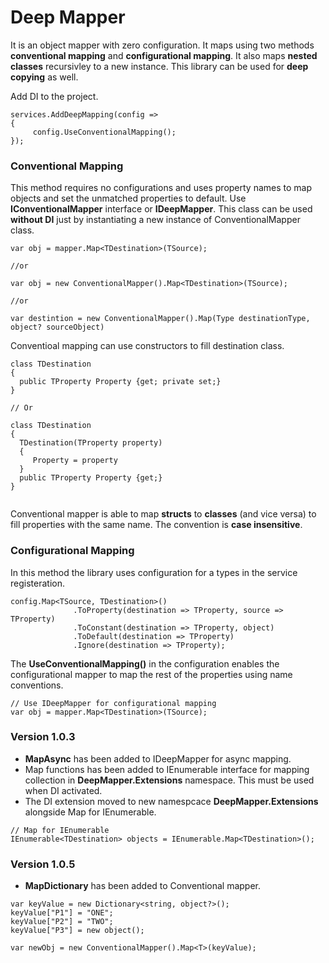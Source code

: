 # Deep Mapper

It is an object mapper with zero configuration. It maps using two methods **conventional mapping** and **configurational mapping**. It also maps **nested classes** recursivley to a new instance. This library can be used for **deep copying** as well.


Add DI to the project. 

```
services.AddDeepMapping(config => 
{ 
     config.UseConventionalMapping();
});

```

### Conventional Mapping
This method requires no configurations and uses property names to map objects and set the unmatched properties to default.
Use **IConventionalMapper** interface or **IDeepMapper**. This class can be used **without DI** just by instantiating a new instance of ConventionalMapper class.

```
var obj = mapper.Map<TDestination>(TSource);

//or 

var obj = new ConventionalMapper().Map<TDestination>(TSource);

//or 

var destintion = new ConventionalMapper().Map(Type destinationType, object? sourceObject)

```

Conventioal mapping can use constructors to fill destination class.

```
class TDestination 
{
  public TProperty Property {get; private set;}
}

// Or

class TDestination 
{
  TDestination(TProperty property)
  {
     Property = property
  }
  public TProperty Property {get;}
}
 
```

Conventional mapper is able to map **structs** to **classes** (and vice versa) to fill properties with the same name. The convention is **case insensitive**. 




### Configurational Mapping 
In this method the library uses configuration for a types in the service registeration. 

```
config.Map<TSource, TDestination>()
              .ToProperty(destination => TProperty, source => TProperty)
              .ToConstant(destination => TProperty, object)
              .ToDefault(destination => TProperty)
              .Ignore(destination => TProperty);
```
The **UseConventionalMapping()** in the configuration enables the configurational mapper to map the rest of the properties using name conventions.

```
// Use IDeepMapper for configurational mapping
var obj = mapper.Map<TDestination>(TSource);

```

### Version 1.0.3
- **MapAsync** has been added to IDeepMapper for async mapping.
- Map functions has been added to IEnumerable interface for mapping collection in **DeepMapper.Extensions** namespace. This must be used when DI activated.
- The DI extension moved to new namespcace **DeepMapper.Extensions** alongside Map for IEnumerable.


```
// Map for IEnumerable
IEnumerable<TDestination> objects = IEnumerable.Map<TDestination>();

```

### Version 1.0.5
- **MapDictionary** has been added to Conventional mapper.

```
var keyValue = new Dictionary<string, object?>();
keyValue["P1"] = "ONE";
keyValue["P2"] = "TWO";
keyValue["P3"] = new object();

var newObj = new ConventionalMapper().Map<T>(keyValue);

```







